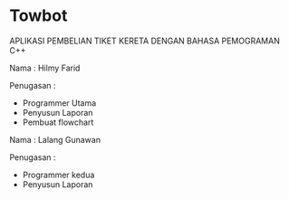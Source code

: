 # Towbot
APLIKASI PEMBELIAN TIKET KERETA DENGAN BAHASA PEMOGRAMAN C++

Nama		: Hilmy Farid

Penugasan : 
-  Programmer Utama
-  Penyusun Laporan
-  Pembuat flowchart


Nama		: Lalang Gunawan

Penugasan 	: 
- Programmer kedua
- Penyusun Laporan


